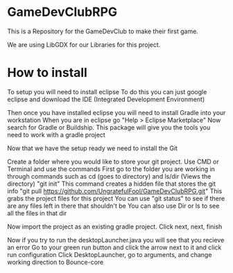 # GameDevClubRPG
This is a Repository for the GameDevClub to make their first game.

We are using LibGDX for our Libraries for this project.

# How to install

To setup you will need to install eclipse
To do this you can just google eclipse and download the IDE (Integrated Development Environment)

Then once you have installed eclipse you will need to install Gradle into your workstation
When you are in eclipse go "Help > Eclipse Marketplace"
Now search for Gradle or Buildship. This package will give you the tools you need to work with a gradle project

Now that we have the setup ready we need to install the Git

Create a folder where you would like to store your git project.
Use CMD or Terminal and use the commands
First go to the folder you are working in through commands such as cd (goes to directory) and ls/dir (Views the directory)
"git init" This command creates a hidden file that stores the git info
"git pull https://github.com/UngratefulFool/GameDevClubRPG.git"
This grabs the project files for this project
You can use "git status" to see if there are any files left in there that shouldn't be
You can also use Dir or ls to see all the files in that dir

Now import the project as an existing gradle project.
Click next, next, finish

Now if you try to run the desktopLauncher.java you will see that you recieve an error
Go to your green run button and click the arrow next to it and click run configuration
Click DesktopLauncher, go to arguments, and change working direction to Bounce-core
